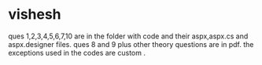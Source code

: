 # vishesh

ques 1,2,3,4,5,6,7,10 are in the folder with code and their aspx,aspx.cs and aspx.designer files. 
ques 8 and 9 plus other theory questions are in pdf. 
the exceptions used in the codes are custom . 
